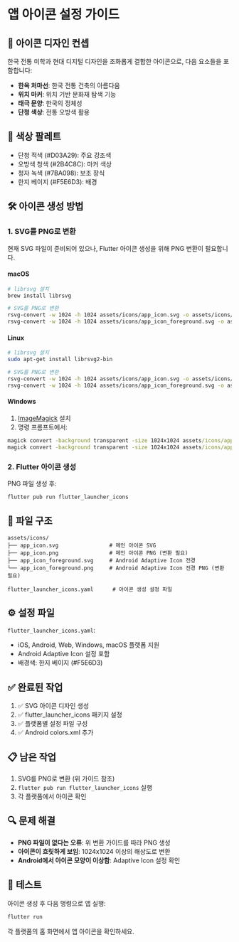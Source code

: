 # 앱 아이콘 설정 가이드

## 📱 아이콘 디자인 컨셉

한국 전통 미학과 현대 디지털 디자인을 조화롭게 결합한 아이콘으로, 다음 요소들을 포함합니다:
- **한옥 처마선**: 한국 전통 건축의 아름다움
- **위치 마커**: 위치 기반 문화재 탐색 기능
- **태극 문양**: 한국의 정체성
- **단청 색상**: 전통 오방색 활용

## 🎨 색상 팔레트

- 단청 적색 (#D03A29): 주요 강조색
- 오방색 청색 (#2B4C8C): 마커 색상  
- 청자 녹색 (#7BA098): 보조 장식
- 한지 베이지 (#F5E6D3): 배경

## 🛠️ 아이콘 생성 방법

### 1. SVG를 PNG로 변환

현재 SVG 파일이 준비되어 있으나, Flutter 아이콘 생성을 위해 PNG 변환이 필요합니다.

#### macOS
```bash
# librsvg 설치
brew install librsvg

# SVG를 PNG로 변환
rsvg-convert -w 1024 -h 1024 assets/icons/app_icon.svg -o assets/icons/app_icon.png
rsvg-convert -w 1024 -h 1024 assets/icons/app_icon_foreground.svg -o assets/icons/app_icon_foreground.png
```

#### Linux
```bash
# librsvg 설치
sudo apt-get install librsvg2-bin

# SVG를 PNG로 변환
rsvg-convert -w 1024 -h 1024 assets/icons/app_icon.svg -o assets/icons/app_icon.png
rsvg-convert -w 1024 -h 1024 assets/icons/app_icon_foreground.svg -o assets/icons/app_icon_foreground.png
```

#### Windows
1. [ImageMagick](https://imagemagick.org/script/download.php#windows) 설치
2. 명령 프롬프트에서:
```cmd
magick convert -background transparent -size 1024x1024 assets/icons/app_icon.svg assets/icons/app_icon.png
magick convert -background transparent -size 1024x1024 assets/icons/app_icon_foreground.svg assets/icons/app_icon_foreground.png
```

### 2. Flutter 아이콘 생성

PNG 파일 생성 후:
```bash
flutter pub run flutter_launcher_icons
```

## 📂 파일 구조

```
assets/icons/
├── app_icon.svg                # 메인 아이콘 SVG
├── app_icon.png                # 메인 아이콘 PNG (변환 필요)
├── app_icon_foreground.svg     # Android Adaptive Icon 전경
└── app_icon_foreground.png     # Android Adaptive Icon 전경 PNG (변환 필요)

flutter_launcher_icons.yaml      # 아이콘 생성 설정 파일
```

## ⚙️ 설정 파일

`flutter_launcher_icons.yaml`:
- iOS, Android, Web, Windows, macOS 플랫폼 지원
- Android Adaptive Icon 설정 포함
- 배경색: 한지 베이지 (#F5E6D3)

## ✅ 완료된 작업

1. ✅ SVG 아이콘 디자인 생성
2. ✅ flutter_launcher_icons 패키지 설정
3. ✅ 플랫폼별 설정 파일 구성
4. ✅ Android colors.xml 추가

## 📋 남은 작업

1. SVG를 PNG로 변환 (위 가이드 참조)
2. `flutter pub run flutter_launcher_icons` 실행
3. 각 플랫폼에서 아이콘 확인

## 🔍 문제 해결

- **PNG 파일이 없다는 오류**: 위 변환 가이드를 따라 PNG 생성
- **아이콘이 흐릿하게 보임**: 1024x1024 이상의 해상도로 변환
- **Android에서 아이콘 모양이 이상함**: Adaptive Icon 설정 확인

## 📱 테스트

아이콘 생성 후 다음 명령으로 앱 실행:
```bash
flutter run
```

각 플랫폼의 홈 화면에서 앱 아이콘을 확인하세요.